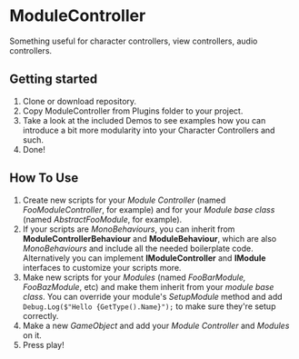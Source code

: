 # ModuleController
Something useful for character controllers, view controllers, audio controllers.

## Getting started
1. Clone or download repository.
2. Copy ModuleController from Plugins folder to your project.
3. Take a look at the included Demos to see examples how you can introduce a bit more modularity into your Character Controllers and such.
4. Done!

## How To Use
1. Create new scripts for your *Module Controller* (named *FooModuleController*, for example) and for your *Module base class* (named *AbstractFooModule*, for example).
2. If your scripts are *MonoBehaviours*, you can inherit from **ModuleControllerBehaviour** and **ModuleBehaviour**, which are also *MonoBehaviours* and include all the needed boilerplate code. Alternatively you can implement **IModuleController** and **IModule** interfaces to customize your scripts more.
3. Make new scripts for your *Modules* (named *FooBarModule, FooBazModule*, etc) and make them inherit from your *module base class*. You can override your module's *SetupModule* method and add `Debug.Log($"Hello {GetType().Name}");` to make sure they're setup correctly.
4. Make a new *GameObject* and add your *Module Controller* and *Modules* on it.
5. Press play!
